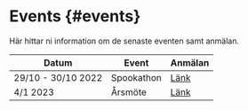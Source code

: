 # Events {#events}

Här hittar ni information om de senaste eventen samt anmälan.


|Datum|Event|Anmälan|
|-|-|-|
|29/10 - 30/10 2022|Spookathon|[Länk](www.google.se)|
|4/1 2023|Årsmöte|[Länk](www.google.se)|